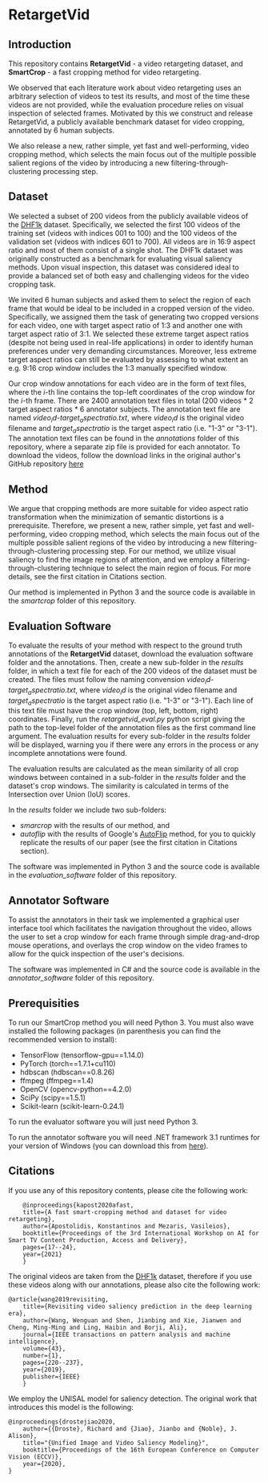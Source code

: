 
# RetargetVid

## Introduction
This repository contains **RetargetVid** - a video retargeting dataset, and **SmartCrop** - a fast cropping method for video retargeting.

We observed that each literature work about video retargeting uses an arbitrary selection of videos to test its results, and most of the time these videos are not provided, while the evaluation procedure relies on visual inspection of selected frames. Motivated by this we construct and release RetargetVid, a  publicly available benchmark dataset for video cropping, annotated by 6 human subjects.

We also release a new, rather simple, yet fast and well-performing, video cropping method, which selects the main focus out of the multiple possible salient regions of the video by introducing a new filtering-through-clustering processing step.

## Dataset
We selected a subset of 200 videos from the publicly available videos of the [DHF1k](https://github.com/wenguanwang/DHF1K) dataset. Specifically, we selected the first 100 videos of the training set (videos with indices 001 to 100) and the 100 videos of the validation set (videos with indices 601 to 700). All videos are in 16:9 aspect ratio and most of them consist of a single shot. The DHF1k dataset was originally constructed as a benchmark for evaluating visual saliency methods. Upon visual inspection, this dataset was considered ideal to provide a balanced set of both easy and challenging videos for the video cropping task. 

We invited 6 human subjects and asked them to select the region of each frame that would be ideal to be included in a cropped version of the video. Specifically, we assigned them the task of generating two cropped versions for each video, one with target aspect ratio of 1:3 and another one with target aspect ratio of 3:1. We selected these extreme target aspect ratios (despite not being used in real-life applications) in order to identify human preferences under very demanding circumstances. Moreover, less extreme target aspect ratios can still be evaluated by assessing to what extent an e.g. 9:16 crop window includes the 1:3 manually specified window.

Our crop window annotations for each video are in the form of text files, where the *i*-th line contains the top-left coordinates of the crop window for the *i*-th frame. There are 2400 annotation text files in total (200 videos * 2 target aspect ratios * 6 annotator subjects. The annotation text file are named *$video_id$-$target_aspect ratio$.txt*, where *$video_id$* is the original video filename and $target_aspect ratio$ is the target aspect ratio (i.e. "1-3" or "3-1"). The annotation text files can be found in the *annotations* folder of this repository, where a separate zip file is provided for each annotator. To download the videos, follow the download links in the original author's GitHub repository [here](https://github.com/wenguanwang/DHF1K)


## Method
We argue that cropping methods are more suitable for video aspect ratio transformation when the minimization of semantic distortions is a prerequisite.  Therefore, we present a new, rather simple, yet fast and well-performing, video cropping method, which selects the main focus out of the multiple possible salient regions of the video by introducing a new filtering-through-clustering processing step. For our method, we utilize visual saliency to find the image regions of attention, and we employ a filtering-through-clustering technique to select the main region of focus. For more details, see the first citation in Citations section.

Our method is implemented in Python 3 and the source code is available in the *smartcrop* folder of this repository.


## Evaluation Software
To evaluate the results of your method with respect to the ground truth annotations of the **RetargetVid** dataset, download the evaluation software folder and the annotations. Then, create a new sub-folder in the *results* folder, in which a text file for each of the 200 videos of the dataset must be created. The files must follow the naming convension *$video_id$-$target_aspect ratio$.txt*, where *$video_id$* is the original video filename and $target_aspect ratio$ is the target aspect ratio (i.e. "1-3" or "3-1"). Each line of this text file must have the crop window (top, left, bottom, right) coordinates. Finally, run the *retargetvid_eval.py* python script giving the path to the top-level folder of the annotation files as the first command line argument. The evaluation results for every sub-folder in the *results* folder will be displayed, warning you if there were any errors in the process or any incomplete annotations were found.

The evaluation results are calculated as the mean similarity of all crop windows between contained in a sub-folder in the *results* folder and the dataset's crop windows. The similarity is calculated in terms of the Intersection over Union (IoU) scores.

In the *results* folder we include two sub-folders:
* *smarcrop* with the results of our method, and
* *autoflip* with the results of Google's [AutoFlip](https://google.github.io/mediapipe/solutions/autoflip) method,
for you to quickly replicate the results of our paper (see the first citation in Citations section).
 
The software was implemented in Python 3 and the source code is available in the *evaluation_software* folder of this repository.




## Annotator Software
To assist the annotators in their task we implemented a graphical user interface tool which facilitates the navigation throughout the video, allows the user to set a crop window for each frame through simple drag-and-drop mouse operations, and overlays the crop window on the video frames to allow for the quick inspection of the user's decisions.

The software was implemented in C# and the source code is available in the *annotator_software* folder of this repository.



## Prerequisities
To run our SmartCrop method you will need Python 3. You must also wave installed the following packages (in parenthesis you can find the recommended version to install):

* TensorFlow (tensorflow-gpu==1.14.0)
* PyTorch (torch==1.7.1+cu110)
* hdbscan (hdbscan==0.8.26)
* ffmpeg (ffmpeg==1.4)
* OpenCV (opencv-python==4.2.0)
* SciPy (scipy==1.5.1)
* Scikit-learn (scikit-learn-0.24.1)

To run the evaluator software you will just need Python 3.

To run the annotator software you will need .ΝΕΤ framework 3.1 runtimes for your version of Windows (you can download this from [here](https://dotnet.microsoft.com/download)).

## Citations

If you use any of this repository contents, please cite the following work:
```
	@inproceedings{kapost2020afast,
	title={A fast smart-cropping method and dataset for video retargeting},
	author={Apostolidis, Konstantinos and Mezaris, Vasileios},
	booktitle={Proceedings of the 3rd International Workshop on AI for Smart TV Content Production, Access and Delivery},
	pages={17--24},
	year={2021}
	}
```

The original videos are taken from the [DHF1k](https://github.com/wenguanwang/DHF1K) dataset, therefore if you use these videos along with our annotations, please also cite the following work:

```
@article{wang2019revisiting,
	title={Revisiting video saliency prediction in the deep learning era},
	author={Wang, Wenguan and Shen, Jianbing and Xie, Jianwen and Cheng, Ming-Ming and Ling, Haibin and Borji, Ali},
	journal={IEEE transactions on pattern analysis and machine intelligence},
	volume={43},
	number={1},
	pages={220--237},
	year={2019},
	publisher={IEEE}
	}
```
	
We employ the UNISAL model for saliency detection. The original work that introduces this model is the following:

```
@inproceedings{drostejiao2020,
	author={{Droste}, Richard and {Jiao}, Jianbo and {Noble}, J. Alison},
	title="{Unified Image and Video Saliency Modeling}",
	booktitle={Proceedings of the 16th European Conference on Computer Vision (ECCV)},
	year={2020},
}
```



